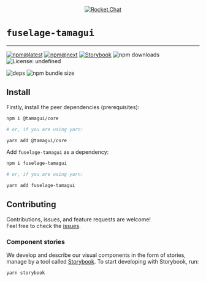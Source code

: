 <!--header-->

<p align="center">
  <a href="https://rocket.chat" title="Rocket.Chat">
    <img src="https://github.com/RocketChat/Rocket.Chat.Artwork/raw/master/Logos/2020/png/logo-horizontal-red.png" alt="Rocket.Chat" />
  </a>
</p>

# `fuselage-tamagui`

---

[![npm@latest](https://img.shields.io/npm/v/fuselage-tamagui/latest?style=flat-square)](https://www.npmjs.com/package/fuselage-tamagui/v/latest) [![npm@next](https://img.shields.io/npm/v/fuselage-tamagui/next?style=flat-square)](https://www.npmjs.com/package/fuselage-tamagui/v/next) [![Storybook](https://cdn.jsdelivr.net/gh/storybookjs/brand@master/badge/badge-storybook.svg)](https://rocketchat.github.io/fuselage/fuselage-tamagui) ![npm downloads](https://img.shields.io/npm/dw/fuselage-tamagui?style=flat-square) ![License: undefined](https://img.shields.io/npm/l/fuselage-tamagui?style=flat-square)

![deps](https://img.shields.io/librariesio/release/npm/fuselage-tamagui?style=flat-square) ![npm bundle size](https://img.shields.io/bundlephobia/min/fuselage-tamagui?style=flat-square)

<!--/header-->

## Install

<!--install-->

Firstly, install the peer dependencies (prerequisites):

```sh
npm i @tamagui/core

# or, if you are using yarn:

yarn add @tamagui/core
```

Add `fuselage-tamagui` as a dependency:

```sh
npm i fuselage-tamagui

# or, if you are using yarn:

yarn add fuselage-tamagui
```

<!--/install-->

## Contributing

<!--contributing(msg)-->

Contributions, issues, and feature requests are welcome!<br />
Feel free to check the [issues](https://github.com/RocketChat/fuselage/issues).

<!--/contributing(msg)-->







### Component stories

We develop and describe our visual components in the form of stories, manage by a tool called [Storybook](https://storybook.js.org/).
To start developing with Storybook, run:

<!--yarn(storybook)-->

```sh
yarn storybook
```

<!--/yarn(storybook)-->